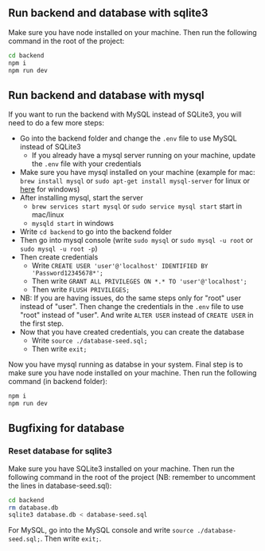 ## Run backend and database with sqlite3

Make sure you have node installed on your machine. Then run the following command in the root of the project:

```bash
cd backend
npm i
npm run dev
```

## Run backend and database with mysql

If you want to run the backend with MySQL instead of SQLite3, you will need to do a few more steps:

- Go into the backend folder and change the `.env` file to use MySQL instead of SQLite3
  - If you already have a mysql server running on your machine, update the `.env` file with your credentials
- Make sure you have mysql installed on your machine (example for mac: `brew install mysql` or `sudo apt-get install mysql-server` for linux or [here](https://dev.mysql.com/downloads/installer/) for windows)
- After installing mysql, start the server 
  - `brew services start mysql` or `sudo service mysql start` start in mac/linux
  - `mysqld start` in windows
- Write `cd backend` to go into the backend folder
- Then go into mysql console (write `sudo mysql` or `sudo mysql -u root` or `sudo mysql -u root -p`)
- Then create credentials
  - Write `CREATE USER 'user'@'localhost' IDENTIFIED BY 'Password12345678*';`
  - Then write `GRANT ALL PRIVILEGES ON *.* TO 'user'@'localhost';`
  - Then write `FLUSH PRIVILEGES;`
- NB: If you are having issues, do the same steps only for "root" user instead of "user". Then change the credentials in the `.env` file to use "root" instead of "user". And write `ALTER USER` instead of `CREATE USER` in the first step.
- Now that you have created credentials, you can create the database
  - Write `source ./database-seed.sql;`
  - Then write `exit;`
  
Now you have mysql running as databse in your system. 
Final step is to make sure you have node installed on your machine. Then run the following command (in backend folder):

```bash
npm i
npm run dev
```

## Bugfixing for database

### Reset database for sqlite3

Make sure you have SQLite3 installed on your machine. Then run the following command in the root of the project (NB: remember to uncomment the lines in database-seed.sql):
```bash
cd backend
rm database.db
sqlite3 database.db < database-seed.sql
```

For MySQL, go into the MySQL console and write `source ./database-seed.sql;`. Then write `exit;`.
